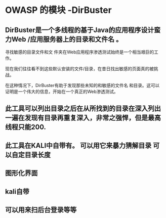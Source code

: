 # OWASP 的模块 -DirBuster

## DirBuster是一个多线程的基于Java的应用程序设计蛮力Web /应用服务器上的目录和文件名 。
寻找敏感的目录文件和文 件夹在Web应用程序渗透测试始终是一个相当艰巨的工作。 

现在我们往往看不到这些默认安装的文件/目录，在昔日找出敏感的页面真的被挑战。


在这种情况下，DirBuster有助于发现那些未知的和敏感的文件名 和目录。这可以证明是一个伟大的信息，开始在一个真正的Web渗透测试。 

 

## 此工具可以列出目录之后在从所找到的目录在深入列出一遍在发现有目录再重复深入，非常之强悍，但是最高线程只能200.

 

## 此工具在KALI中自带有。 可以用它来暴力猜解目录 可以自定目录长度 

## 图形化界面

## kali自带

## 可以用来扫后台登录等等